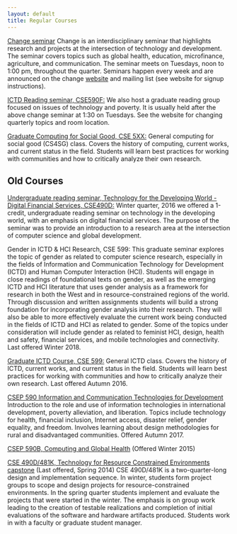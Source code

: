 ```yaml
---
layout: default
title: Regular Courses
---
```

[Change seminar](http://change.washington.edu) Change is an interdisciplinary seminar that highlights research and projects at the intersection of  technology and development.  The seminar covers topics such as global health, education, microfinance, agriculture, and communication.  The seminar meets on Tuesdays, noon to 1:00 pm, throughout the quarter.  Seminars happen every week and are announced on the change [website](http://change.washington.edu) and mailing list \(see website for signup instructions\).

[ICTD Reading seminar, CSE590F:](http://www.cs.washington.edu/education/courses/590f/)
We also host a graduate reading group focused on issues of technology and poverty. It is usually held after the above change seminar at 1:30 on Tuesdays. See the website for changing quarterly topics and room location.

[Graduate Computing for Social Good, CSE 5XX:](https://docs.google.com/document/d/17RNcB0wb3I1ZbAaLXEuwB5W7X32MOVvP8LAhMONxA-Q/edit?usp=sharing)
General computing for social good (CS4SG) class. Covers the history of computing, current works, and current status in the field. Students will learn best practices for working with communities and how to critically analyze their own research.

## Old Courses
[Undergraduate reading seminar, Technology for the Developing World - Digital Financial Services, CSE490D:](https://courses.cs.washington.edu/courses/cse490d/16wi/) 
Winter quarter, 2016 we offered a 1-credit, undergraduate reading seminar on technology in the developing world, with an emphasis on digital financial services.  The purpose of the seminar was to provide an introduction to a research area at the intersection of computer science and global development. 

Gender in ICTD &amp; HCI Research, CSE 599:
This graduate seminar explores the topic of gender as related to computer science research, especially in the fields of Information and Communication Technology for Development (ICTD) and Human Computer Interaction (HCI). Students will engage in close readings of foundational texts on gender, as well as the emerging ICTD and HCI literature that uses gender analysis as a framework for research in both the West and in resource-constrained regions of the world. Through discussion and written assignments students will build a strong foundation for incorporating gender analysis into their research. They will also be able to more effectively evaluate the current work being conducted in the fields of ICTD and HCI as related to gender. Some of the topics under consideration will include gender as related to feminist HCI, design, health and safety, financial services, and mobile technologies and connectivity.  Last offered Winter 2018.

[Graduate ICTD Course, CSE 599:](https://docs.google.com/document/d/1v2GiPrR5GuA6_pFinB2aLOTtYsiMqXmYEPdtD66-ZSo/edit)
General ICTD class. Covers the history of ICTD, current works, and current status in the field. Students will learn best practices for working with communities and how to critically analyze their own research. Last offered Autumn 2016. 

[CSEP 590 Information and Communication Technologies for Development](https://docs.google.com/document/d/13qz-jS4HYr2PFSPAslaN109fedMBvlctX25x8LS77eI/edit) Introduction to the role and use of information technologies in international development, poverty alleviation, and liberation. Topics include technology for health, financial inclusion, Internet access, disaster relief, gender equality, and freedom. Involves learning about design methodologies for rural and disadvantaged communities. Offered Autumn 2017.

[CSEP 590B, Computing and Global Health](https://courses.cs.washington.edu/courses/csep590b/15wi/) \(Offered Winter 2015\)

[CSE 490D/481K, Technology for Resource Constrained Environments capstone](https://courses.cs.washington.edu/courses/cse481k/)
\(Last offered, Spring 2014\) CSE 490D/481K is a two-quarter-long design and implementation sequence. In winter, students form project groups to scope and design projects for resource-constrained environments. In the spring quarter students implement and evaluate the projects that were started in the winter. The emphasis is on group work leading to the creation of testable realizations and completion of initial evaluations of the software and hardware artifacts produced. Students work in with a faculty or graduate student manager. 

